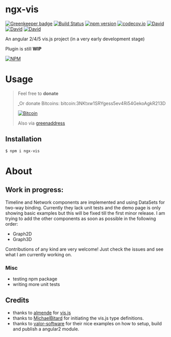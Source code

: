 # ngx-vis

[![Greenkeeper badge](https://badges.greenkeeper.io/hypery2k/ngx-vis.svg)](https://greenkeeper.io/)
[![Build Status](https://travis-ci.org/hypery2k/ngx-vis.svg?branch=develop)](https://travis-ci.org/hypery2k/ngx-vis)
[![npm version](https://badge.fury.io/js/ngx-vis.svg)](https://badge.fury.io/js/ngx-vis)
[![codecov.io](https://codecov.io/github/hypery2k/ngx-vis/coverage.svg?branch=master)](https://codecov.io/gh/hypery2k/ngx-vis?branch=master)
[![David](https://img.shields.io/david/hypery2k/ngx-vis.svg)]()
[![David](https://img.shields.io/david/dev/hypery2k/ngx-vis.svg)]()
[![David](https://img.shields.io/david/peer/hypery2k/ngx-vis.svg)]()

An angular 2/4/5 vis.js project (in a very early development stage)

Plugin is still **WIP**

[![NPM](https://nodei.co/npm/ngx-vis.png?downloads=true&downloadRank=true&stars=true)](https://nodei.co/npm/ngx-vis/)

# Usage

<a name="donation"></a>
> Feel free to **donate**
>
> <a target="_blank" href="https://www.paypal.com/cgi-bin/webscr?cmd=_s-xclick&hosted_button_id=H8TR8246RCDJG">
> <img alt="" border="0" src="https://www.paypalobjects.com/en_US/i/btn/btn_donate_SM.gif"/>
> </img></a>
> Or donate Bitcoins: bitcoin:3NKtxw1SRYgess5ev4Ri54GekoAgkR213D
>
> [![Bitcoin](https://martinreinhardt-online.de/bitcoin.png)](bitcoin:3NKtxw1SRYgess5ev4Ri54GekoAgkR213D)
>
> Also via [greenaddress](https://greenaddress.it/pay/GA3ZPfh7As3Gc2oP6pQ1njxMij88u/)


## Installation

```
$ npm i ngx-vis
```

# About

## Work in progress:
Timeline and Network components are implemented and using DataSets for two-way binding.
Currently they lack unit tests and the demo page is only showing basic examples but this will be fixed till the first minor release.
I am trying to add the other components as soon as possible in the following order:
* Graph2D
* Graph3D

Contributions of any kind are very welcome! Just check the issues and see what I am currently working on.

### Misc
* testing npm package
* writing more unit tests

## Credits
* thanks to [almende](https://github.com/almende) for [vis.js](http://visjs.org/)
* thanks to [MichaelBitard](https://github.com/agileek/typings-vis) for initiating the vis.js type definitions.
* thanks to [valor-software](https://github.com/valor-software) for their nice examples on how to setup, build and publish a angular2 module.
